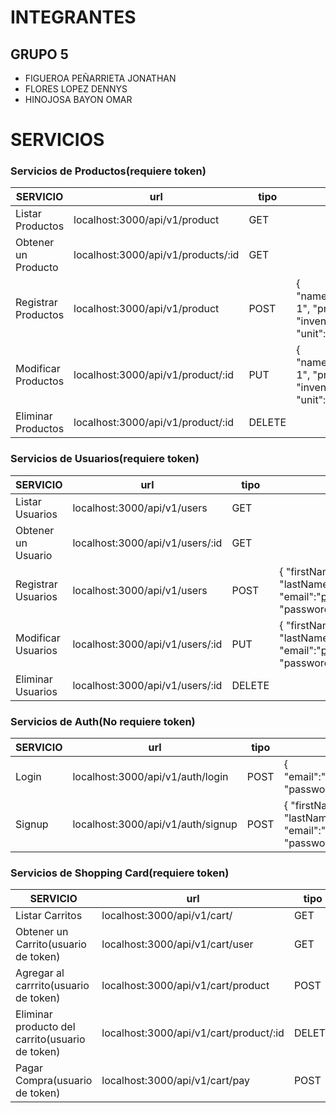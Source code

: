 # INTEGRANTES
## GRUPO 5
- FIGUEROA PEÑARRIETA JONATHAN
- FLORES LOPEZ DENNYS
- HINOJOSA BAYON OMAR

# SERVICIOS

### Servicios de Productos(requiere token)

| SERVICIO      | url           | tipo          |      body        | 
| ------------- | ------------- | ------------- | ------------- |
| Listar Productos  | localhost:3000/api/v1/product  | GET |  |
| Obtener un Producto  | localhost:3000/api/v1/products/:id  | GET |  |
| Registrar Productos  | localhost:3000/api/v1/product  | POST |  { "name":"producto 1",  "price":2,  "inventory": 34, "unit":"caja"} | 
| Modificar Productos  | localhost:3000/api/v1/product/:id  | PUT |  { "name":"producto 1",  "price":2,  "inventory": 34, "unit":"caja"} |
| Eliminar Productos  | localhost:3000/api/v1/product/:id  | DELETE |   |

### Servicios de Usuarios(requiere token)

| SERVICIO      | url           | tipo          |      body        | 
| ------------- | ------------- | ------------- | ------------- |
| Listar Usuarios  | localhost:3000/api/v1/users  | GET |  |
| Obtener un Usuario  | localhost:3000/api/v1/users/:id  | GET |  |
| Registrar Usuarios  | localhost:3000/api/v1/users  | POST |  { "firstName":"Nombre 4", "lastName" : "Apellido 4", "email":"prueba4@gmail.com",  "password":"password" } | 
| Modificar Usuarios  | localhost:3000/api/v1/users/:id  | PUT |  { "firstName":"Nombre 4", "lastName" : "Apellido 4", "email":"prueba4@gmail.com",  "password":"password" } |
| Eliminar Usuarios  | localhost:3000/api/v1/users/:id  | DELETE |   |

### Servicios de Auth(No requiere token)

| SERVICIO      | url           | tipo          |      body        | 
| ------------- | ------------- | ------------- | ------------- |
| Login  | localhost:3000/api/v1/auth/login  | POST | { "email":"prueba3@gmail.com", "password":"password" } |
| Signup  | localhost:3000/api/v1/auth/signup  | POST | { "firstName":"Nombre 3", "lastName" : "Apellido 3", "email":"prueba3@gmail.com",  "password":"password"} |

### Servicios de Shopping Card(requiere token)

| SERVICIO      | url           | tipo          |      body        | 
| ------------- | ------------- | ------------- | ------------- |
| Listar Carritos  | localhost:3000/api/v1/cart/  | GET |  |
| Obtener un Carrito(usuario de token)  | localhost:3000/api/v1/cart/user  | GET |  |
| Agregar al carrrito(usuario de token)   | localhost:3000/api/v1/cart/product  | POST | { "products":[ { "productId":"63d740644e58ae272219eb99",  "quantity":2, "price":1 } ] } | 
| Eliminar producto del carrito(usuario de token)  | localhost:3000/api/v1/cart/product/:id  | DELETE |   |
| Pagar Compra(usuario de token)  | localhost:3000/api/v1/cart/pay  | POST |   |
